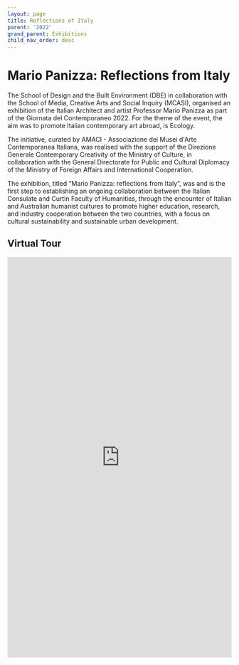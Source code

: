 ```yaml
---
layout: page
title: Reflections of Italy
parent: '2022'
grand_parent: Exhibitions
child_nav_order: desc
---
```


# Mario Panizza: Reflections from Italy

The School of Design and the Built Environment (DBE) in collaboration with the School of Media, Creative Arts and Social Inquiry (MCASI), organised an exhibition of the Italian Architect and artist Professor Mario Panizza as part of the Giornata del Contemporaneo 2022. For the theme of the event, the aim was to promote Italian contemporary art abroad, is Ecology.

The initiative, curated by AMACI - Associazione dei Musei d'Arte Contemporanea Italiana, was realised with the support of the Direzione Generale Contemporary Creativity of the Ministry of Culture, in collaboration with the General Directorate for Public and Cultural Diplomacy of the Ministry of Foreign Affairs and International Cooperation.

The exhibition, titled “Mario Panizza: reflections from Italy”, was and is the first step to establishing an ongoing collaboration between the Italian Consulate and Curtin Faculty of Humanities, through the encounter of Italian and Australian humanist cultures to promote higher education, research, and industry cooperation between the two countries, with a focus on cultural sustainability and sustainable urban development.

## Virtual Tour

<iframe width="100%" height="900" src="https://my.matterport.com/show/?m=KrFh1eZpf73" frameborder="0" allowfullscreen allow="xr-spatial-tracking" />

## About Mario Panizza

Mario Panizza was a Rector of the University of Roma Tre from June 2013 to June 2017; Full professor of Architectural and Urban Composition (now retired); director of the Department of Architecture of the University of Roma Tre. He taught Architecture Design at the University of la Sapienza, Faculty of Architecture, from 1977 to 1992 and from 1992 to 2019 in the Faculty of Architecture of the Roma Tre University. Mario Panizza has exhibited his paintings in various solo exhibitions since 2005.
